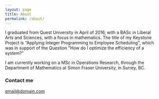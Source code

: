 ```yaml
---
layout: page
title: About
permalink: /about/
---
```


I graduated from Quest University in April of 2016, with a BASc in Liberal Arts and Sciences, with a focus in mathematics. The title of my Keystone Project is "Applying Integer Programming to Employee Scheduling", which was in support of the Question  "How do I optimize the efficiency of a system?"

I am currently working on a MSc in Operations Research, through the Department of Mathematics at Simon Fraser University, in Surrey, BC.

### Contact me

[email@domain.com](mailto:email@domain.com)
